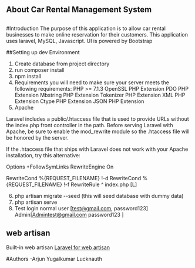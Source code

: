 ## About Car Rental Management System

##
#Introduction
The purpose of this application is to allow car rental businesses to make online reservation for their customers. This application uses laravel, MySQL, Javascript. UI is powered by Bootstrap

##Setting up dev Environment
1. Create database from project directory
2. run composer install
3. npm install
4. Requirements
you will need to make sure your server meets the following requirements:
    PHP >= 7.1.3
    OpenSSL PHP Extension
    PDO PHP Extension
    Mbstring PHP Extension
    Tokenizer PHP Extension
    XML PHP Extension
    Ctype PHP Extension
    JSON PHP Extension
5.  Apache

Laravel includes a public/.htaccess file that is used to provide URLs without the index.php front controller in the path. Before serving Laravel with Apache, be sure to enable the mod_rewrite module so the .htaccess file will be honored by the server.

If the .htaccess file that ships with Laravel does not work with your Apache installation, try this alternative:

Options +FollowSymLinks
RewriteEngine On

RewriteCond %{REQUEST_FILENAME} !-d
RewriteCond %{REQUEST_FILENAME} !-f
RewriteRule ^ index.php [L]

6. php artisan migrate --seed (this will seed database with dummy data)
7. php artisan serve
8.  Test login
   normal user [test@gmail.com,
                password123]
         Admin[Admintest@gmail.com
                password123 ]   

## web artisan

Built-in web artisan [Laravel for web artisan](https://github.com/laravel/laravel")






#Authors
-Arjun Yugalkumar Lucknauth 